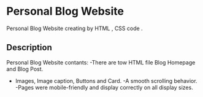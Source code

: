 # Personal Blog Website
Personal Blog Website creating by HTML , CSS code .

## Description
Personal Blog Website contants:
-There are tow HTML file Blog Homepage and Blog Post.
- Images, Image caption, Buttons and Card.
-A smooth scrolling behavior.
-Pages were mobile-friendly and display correctly on all display sizes.
